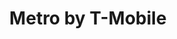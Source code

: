 ---
title: "Metro by T-Mobile"
url: /middle-river/metro-by-t-mobile-carroll-island-road/
shop: mobile phone
---